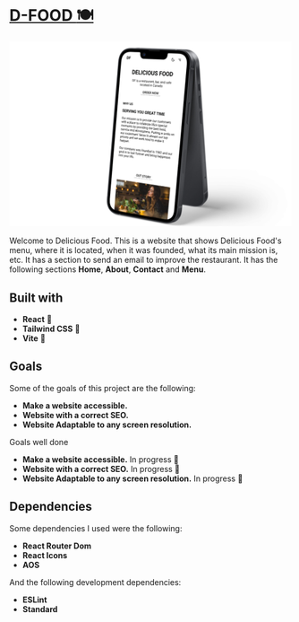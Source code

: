 # [D-FOOD :plate_with_cutlery:]()
![Preview D-Food](./src/assets/preview.jpg)

Welcome to Delicious Food. This is a website that shows Delicious Food's menu, where it is located, when it was founded, what its main mission is, etc. It has a section to send an email to improve the restaurant. It has the following sections **Home**, **About**, **Contact** and **Menu**.

## Built with

- **React** :blue_heart:
- **Tailwind CSS** :art:
- **Vite** :rocket:

## Goals

Some of the goals of this project are the following:

- **Make a website accessible.**
- **Website with a correct SEO.**
- **Website Adaptable to any screen resolution.**

Goals well done

- **Make a website accessible.** In progress :smiling_face_with_three_hearts:	
- **Website with a correct SEO.** In progress :smiling_face_with_three_hearts:	
- **Website Adaptable to any screen resolution.** In progress :smiling_face_with_three_hearts:	

## Dependencies

Some dependencies I used were the following:

- **React Router Dom**
- **React Icons**
- **AOS**

And the following development dependencies:

- **ESLint**
- **Standard**